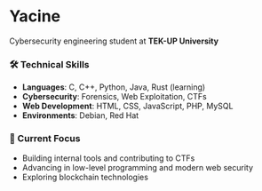# Yacine

Cybersecurity engineering student at **TEK-UP University**

### 🛠️ Technical Skills
- **Languages**: C, C++, Python, Java, Rust (learning)
- **Cybersecurity**: Forensics, Web Exploitation, CTFs
- **Web Development**: HTML, CSS, JavaScript, PHP, MySQL
- **Environments**: Debian, Red Hat

### 🎯 Current Focus
- Building internal tools and contributing to CTFs
- Advancing in low-level programming and modern web security
- Exploring blockchain technologies
